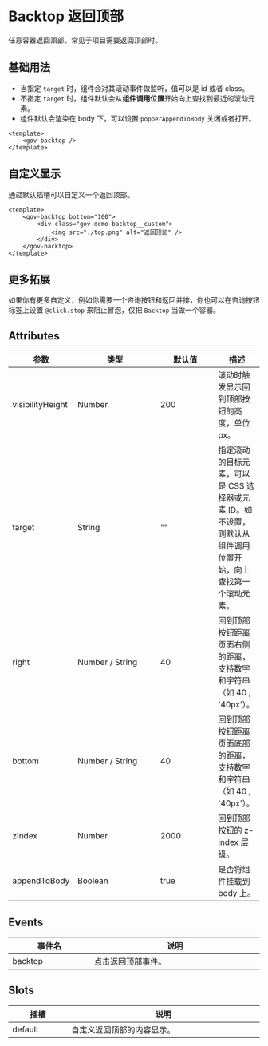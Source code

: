 <script setup>
import backtopBase from "./examples/backtop/backtop-base.vue"
import backtopCustom from "./examples/backtop/backtop-custom.vue"
</script>


# Backtop 返回顶部

任意容器返回顶部。常见于项目需要返回顶部时。

## 基础用法

+ 当指定 ```target``` 时，组件会对其滚动事件做监听，值可以是 id 或者 class。
+ 不指定 ```target``` 时，组件默认会从**组件调用位置**开始向上查找到最近的滚动元素。
+ 组件默认会渲染在 body 下，可以设置 ```popperAppendToBody``` 关闭或者打开。

<backtopBase />

```vue
<template>
	<gov-backtop />
</template>
```


## 自定义显示

通过默认插槽可以自定义一个返回顶部。

<backtopCustom />

```vue
<template>
	<gov-backtop bottom="100">
		<div class="gov-demo-backtop__custom">
			<img src="./top.png" alt="返回顶部" />
		</div>
	</gov-backtop>
</template>
```

## 更多拓展

如果你有更多自定义，例如你需要一个咨询按钮和返回并排，你也可以在咨询按钮标签上设置 ```@click.stop``` 来阻止冒泡，仅把 ```Backtop``` 当做一个容器。

## Attributes

<table style="width:100%; display:table;">
  <thead>
    <tr>
      <th>参数</th>
      <th width="150">类型</th>
      <th width="100">默认值</th>
      <th>描述</th>
    </tr>
  </thead>
  <tbody>
    <tr>
      <td>visibilityHeight</td>
      <td>Number</td>
      <td>200</td>
      <td>滚动时触发显示回到顶部按钮的高度，单位 px。</td>
    </tr>
    <tr>
      <td>target</td>
      <td>String</td>
      <td>""</td>
      <td>指定滚动的目标元素，可以是 CSS 选择器或元素 ID。如不设置，则默认从组件调用位置开始，向上查找第一个滚动元素。</td>
    </tr>
    <tr>
      <td>right</td>
      <td>Number / String</td>
      <td>40</td>
      <td>回到顶部按钮距离页面右侧的距离，支持数字和字符串（如 40 , '40px'）。</td>
    </tr>
    <tr>
      <td>bottom</td>
      <td>Number / String</td>
      <td>40</td>
      <td>回到顶部按钮距离页面底部的距离，支持数字和字符串（如 40 , '40px'）。</td>
    </tr>
    <tr>
      <td>zIndex</td>
      <td>Number</td>
      <td>2000</td>
      <td>回到顶部按钮的 z-index 层级。</td>
    </tr>
    <tr>
      <td>appendToBody</td>
      <td>Boolean</td>
      <td>true</td>
      <td>是否将组件挂载到 body 上。</td>
    </tr>
  </tbody>
</table>


## Events

<table style="width:100%; display:table;">
  <thead>
    <tr>
      <th>事件名</th>
      <th>说明</th>
    </tr>
  </thead>
  <tbody>
    <tr>
      <td>backtop</td>
      <td>点击返回顶部事件。</td>
    </tr>
  </tbody>
</table>


## Slots

<table style="width:100%; display:table;">
  <thead>
    <tr>
      <th>插槽</th>
      <th>说明</th>
    </tr>
  </thead>
  <tbody>
    <tr>
      <td>default</td>
      <td>自定义返回顶部的内容显示。</td>
    </tr>
  </tbody>
</table>
